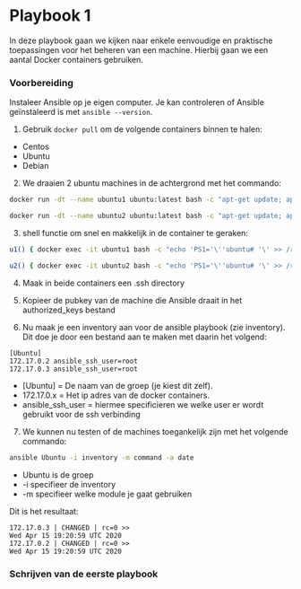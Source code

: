 # Playbook 1

In deze playbook gaan we kijken naar enkele eenvoudige en praktische toepassingen voor het beheren van een machine. Hierbij gaan we een aantal Docker containers gebruiken.

### Voorbereiding

Instaleer Ansible op je eigen computer. Je kan controleren of Ansible geïnstaleerd is met `ansible --version`.

1. Gebruik `docker pull` om de volgende containers binnen te halen:

- Centos
- Ubuntu
- Debian

2. We draaien 2 ubuntu machines in de achtergrond met het commando:

```bash
docker run -dt --name ubuntu1 ubuntu:latest bash -c "apt-get update; apt-get install -y openssh-server net-tools vim; service ssh start; while true; do sleep 60; echo keepalive; done"
```

```bash
docker run -dt --name ubuntu2 ubuntu:latest bash -c "apt-get update; apt-get install -y openssh-server net-tools vim; service ssh start; while true; do sleep 60; echo keepalive; done"
```

3. shell functie om snel en makkelijk in de container te geraken:

```bash
u1() { docker exec -it ubuntu1 bash -c "echo 'PS1='\''ubuntu# '\' >> /root/.bashrc; bash"; }
```

```bash
u2() { docker exec -it ubuntu2 bash -c "echo 'PS1='\''ubuntu# '\' >> /root/.bashrc; bash"; }
```

4. Maak in beide containers een .ssh directory 

5. Kopieer de pubkey van de machine die Ansible draait in het authorized_keys bestand

6. Nu maak je een inventory aan voor de ansible playbook (zie inventory). Dit doe je door een bestand aan te maken met daarin het volgend: 

```
[Ubuntu]
172.17.0.2 ansible_ssh_user=root
172.17.0.3 ansible_ssh_user=root
```

* [Ubuntu] = De naam van de groep (je kiest dit zelf).
* 172.17.0.x = Het ip adres van de docker containers. 
* ansible_ssh_user = hiermee specificieren we welke user er wordt gebruikt voor de ssh verbinding

7. We kunnen nu testen of de machines toegankelijk zijn met het volgende commando:

```bash
ansible Ubuntu -i inventory -m command -a date
```

* Ubuntu is de groep
* -i specifieer de inventory 
* -m specifieer welke module je gaat gebruiken

Dit is het resultaat:

```
172.17.0.3 | CHANGED | rc=0 >>
Wed Apr 15 19:20:59 UTC 2020
172.17.0.2 | CHANGED | rc=0 >>
Wed Apr 15 19:20:59 UTC 2020
```

### Schrijven van de eerste playbook

